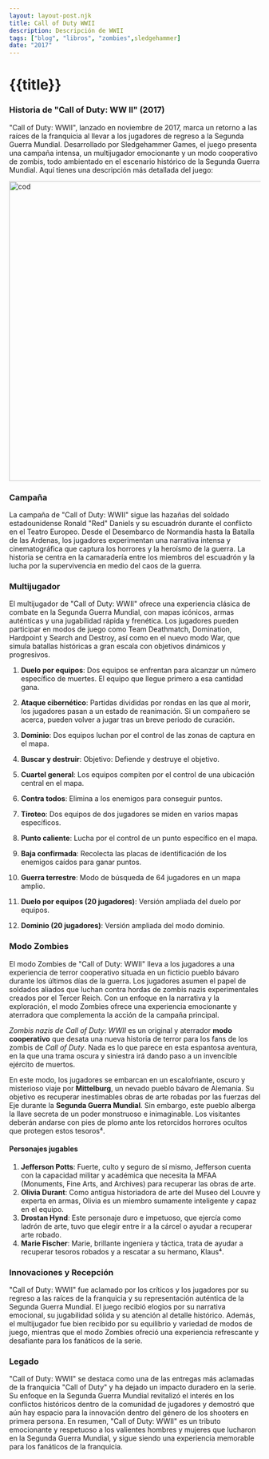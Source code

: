 ```yaml
---
layout: layout-post.njk
title: Call of Duty WWII
description: Descripción de WWII
tags: ["blog", "libros", "zombies",sledgehammer]
date: "2017"
---
```


# {{title}}

### Historia de "Call of Duty: WW ll" (2017)

"Call of Duty: WWII", lanzado en noviembre de 2017, marca un retorno a las raíces de la franquicia al llevar a los jugadores de regreso a la Segunda Guerra Mundial. Desarrollado por Sledgehammer Games, el juego presenta una campaña intensa, un multijugador emocionante y un modo cooperativo de zombis, todo ambientado en el escenario histórico de la Segunda Guerra Mundial. Aquí tienes una descripción más detallada del juego:

<img src="/img/wwii-hero.jpg" alt="cod" width="600" height="auto"/>

### Campaña

La campaña de "Call of Duty: WWII" sigue las hazañas del soldado estadounidense Ronald "Red" Daniels y su escuadrón durante el conflicto en el Teatro Europeo. Desde el Desembarco de Normandía hasta la Batalla de las Ardenas, los jugadores experimentan una narrativa intensa y cinematográfica que captura los horrores y la heroísmo de la guerra. La historia se centra en la camaradería entre los miembros del escuadrón y la lucha por la supervivencia en medio del caos de la guerra.

### Multijugador

El multijugador de "Call of Duty: WWII" ofrece una experiencia clásica de combate en la Segunda Guerra Mundial, con mapas icónicos, armas auténticas y una jugabilidad rápida y frenética. Los jugadores pueden participar en modos de juego como Team Deathmatch, Domination, Hardpoint y Search and Destroy, así como en el nuevo modo War, que simula batallas históricas a gran escala con objetivos dinámicos y progresivos.

1. **Duelo por equipos**: Dos equipos se enfrentan para alcanzar un número específico de muertes. El equipo que llegue primero a esa cantidad gana.

2. **Ataque cibernético**: Partidas divididas por rondas en las que al morir, los jugadores pasan a un estado de reanimación. Si un compañero se acerca, pueden volver a jugar tras un breve periodo de curación.
3. **Dominio**: Dos equipos luchan por el control de las zonas de captura en el mapa.
4. **Buscar y destruir**: Objetivo: Defiende y destruye el objetivo.
5. **Cuartel general**: Los equipos compiten por el control de una ubicación central en el mapa.
6. **Contra todos**: Elimina a los enemigos para conseguir puntos.
7. **Tiroteo**: Dos equipos de dos jugadores se miden en varios mapas específicos.
8. **Punto caliente**: Lucha por el control de un punto específico en el mapa.
9. **Baja confirmada**: Recolecta las placas de identificación de los enemigos caídos para ganar puntos.
10. **Guerra terrestre**: Modo de búsqueda de 64 jugadores en un mapa amplio.
11. **Duelo por equipos (20 jugadores)**: Versión ampliada del duelo por equipos.
12. **Dominio (20 jugadores)**: Versión ampliada del modo dominio.

### Modo Zombies

El modo Zombies de "Call of Duty: WWII" lleva a los jugadores a una experiencia de terror cooperativo situada en un ficticio pueblo bávaro durante los últimos días de la guerra. Los jugadores asumen el papel de soldados aliados que luchan contra hordas de zombis nazis experimentales creados por el Tercer Reich. Con un enfoque en la narrativa y la exploración, el modo Zombies ofrece una experiencia emocionante y aterradora que complementa la acción de la campaña principal.

*Zombis nazis de Call of Duty: WWII* es un original y aterrador **modo cooperativo** que desata una nueva historia de terror para los fans de los zombis de *Call of Duty*. Nada es lo que parece en esta espantosa aventura, en la que una trama oscura y siniestra irá dando paso a un invencible ejército de muertos.

En este modo, los jugadores se embarcan en un escalofriante, oscuro y misterioso viaje por **Mittelburg**, un nevado pueblo bávaro de Alemania. Su objetivo es recuperar inestimables obras de arte robadas por las fuerzas del Eje durante la **Segunda Guerra Mundial**. Sin embargo, este pueblo alberga la llave secreta de un poder monstruoso e inimaginable. Los visitantes deberán andarse con pies de plomo ante los retorcidos horrores ocultos que protegen estos tesoros⁴.

#### Personajes jugables 

1. **Jefferson Potts**: Fuerte, culto y seguro de sí mismo, Jefferson cuenta con la capacidad militar y académica que necesita la MFAA (Monuments, Fine Arts, and Archives) para recuperar las obras de arte.
2. **Olivia Durant**: Como antigua historiadora de arte del Museo del Louvre y experta en armas, Olivia es un miembro sumamente inteligente y capaz en el equipo.
3. **Drostan Hynd**: Este personaje duro e impetuoso, que ejercía como ladrón de arte, tuvo que elegir entre ir a la cárcel o ayudar a recuperar arte robado.
4. **Marie Fischer**: Marie, brillante ingeniera y táctica, trata de ayudar a recuperar tesoros robados y a rescatar a su hermano, Klaus⁴.

### Innovaciones y Recepción

"Call of Duty: WWII" fue aclamado por los críticos y los jugadores por su regreso a las raíces de la franquicia y su representación auténtica de la Segunda Guerra Mundial. El juego recibió elogios por su narrativa emocional, su jugabilidad sólida y su atención al detalle histórico. Además, el multijugador fue bien recibido por su equilibrio y variedad de modos de juego, mientras que el modo Zombies ofreció una experiencia refrescante y desafiante para los fanáticos de la serie.

### Legado

"Call of Duty: WWII" se destaca como una de las entregas más aclamadas de la franquicia "Call of Duty" y ha dejado un impacto duradero en la serie. Su enfoque en la Segunda Guerra Mundial revitalizó el interés en los conflictos históricos dentro de la comunidad de jugadores y demostró que aún hay espacio para la innovación dentro del género de los shooters en primera persona. En resumen, "Call of Duty: WWII" es un tributo emocionante y respetuoso a los valientes hombres y mujeres que lucharon en la Segunda Guerra Mundial, y sigue siendo una experiencia memorable para los fanáticos de la franquicia.

